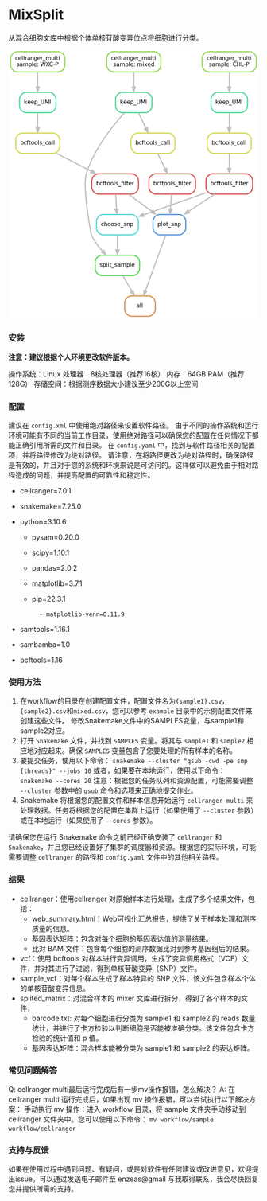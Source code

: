 # MixSplit

从混合细胞文库中根据个体单核苷酸变异位点将细胞进行分类。

![DAG](DAG.png)

### 安装

**注意：建议根据个人环境更改软件版本。**

操作系统：Linux
处理器：8核处理器（推荐16核）
内存：64GB RAM（推荐128G）
存储空间：根据测序数据大小建议至少200G以上空间

### 配置

建议在 `config.xml` 中使用绝对路径来设置软件路径。
由于不同的操作系统和运行环境可能有不同的当前工作目录，使用绝对路径可以确保您的配置在任何情况下都能正确引用所需的文件和目录。
在 `config.yaml` 中，找到与软件路径相关的配置项，并将路径修改为绝对路径。
请注意，在将路径更改为绝对路径时，确保路径是有效的，并且对于您的系统和环境来说是可访问的。这样做可以避免由于相对路径造成的问题，并提高配置的可靠性和稳定性。

- cellranger=7.0.1

- snakemake=7.25.0

- python=3.10.6
  
  - pysam=0.20.0
  
  - scipy=1.10.1
  
  - pandas=2.0.2
  
  - matplotlib=3.7.1
  
  - pip=22.3.1
    
          - matplotlib-venn=0.11.9

- samtools=1.16.1

- sambamba=1.0

- bcftools=1.16

### 使用方法

1. 在workflow的目录在创建配置文件，配置文件名为`{sample1}.csv`，`{sample2}.csv`和`mixed.csv`，您可以参考 `example` 目录中的示例配置文件来创建这些文件。
   修改Snakemake文件中的SAMPLES变量，与sample1和sample2对应。
2. 打开 `Snakemake` 文件，并找到 `SAMPLES` 变量。将其与 `sample1` 和 `sample2` 相应地对应起来。确保 `SAMPLES` 变量包含了您要处理的所有样本的名称。
3. 要提交任务，使用以下命令：
   `snakemake --cluster "qsub -cwd -pe smp {threads}" --jobs 10`
    或者，如果要在本地运行，使用以下命令：
   `snakemake --cores 20`
    注意：根据您的任务队列和资源配置，可能需要调整 `--cluster` 参数中的 `qsub` 命令和选项来正确地提交作业。
4. Snakemake 将根据您的配置文件和样本信息开始运行 `cellranger multi` 来处理数据。任务将根据您的配置在集群上运行（如果使用了 `--cluster` 参数）或在本地运行（如果使用了 `--cores` 参数）。

请确保您在运行 Snakemake 命令之前已经正确安装了 `cellranger` 和 `Snakemake`，并且您已经设置好了集群的调度器和资源。根据您的实际环境，可能需要调整 `cellranger` 的路径和 `config.yaml` 文件中的其他相关路径。

### 结果

- cellranger：使用cellranger 对原始样本进行处理，生成了多个结果文件，包括：
  - web_summary.html：Web可视化汇总报告，提供了关于样本处理和测序质量的信息。
  - 基因表达矩阵：包含对每个细胞的基因表达值的测量结果。
  - 比对 BAM 文件：包含每个细胞的测序数据比对到参考基因组后的结果。
- vcf：使用 bcftools 对样本进行变异调用，生成了变异调用格式（VCF）文件，并对其进行了过滤，得到单核苷酸变异（SNP）文件。
- sample_vcf：对每个样本生成了样本特异的 SNP 文件，该文件包含样本个体的单核苷酸变异信息。
- splited_matrix：对混合样本的 mixer 文库进行拆分，得到了各个样本的文件，
  - barcode.txt: 对每个细胞进行分类为 sample1 和 sample2 的 reads 数量统计，并进行了卡方检验以判断细胞是否能被准确分类。该文件包含卡方检验的统计值和 p 值。
  - 基因表达矩阵：混合样本能被分类为 sample1 和 sample2 的表达矩阵。

### 常见问题解答

Q: cellranger multi最后运行完成后有一步mv操作报错，怎么解决？
A: 在 cellranger multi 运行完成后，如果出现 mv 操作报错，可以尝试执行以下解决方案：
手动执行 mv 操作：进入 workflow 目录，将 sample 文件夹手动移动到 cellranger 文件夹中。您可以使用以下命令：
`mv workflow/sample workflow/cellranger`

### 支持与反馈

如果在使用过程中遇到问题、有疑问，或是对软件有任何建议或改进意见，欢迎提出issue。可以通过发送电子邮件至 enzeas@gmail 与我取得联系，我会尽快回复您并提供所需的支持。
